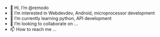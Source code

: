 - 👋 Hi, I’m @remodo
- 👀 I’m interested in Webdevdev, Android, microprocessor development
- 🌱 I’m currently learning python, API development
- 💞️ I’m looking to collaborate on ...
- 📫 How to reach me ...

<!---
remodo/remodo is a ✨ special ✨ repository because its `README.md` (this file) appears on your GitHub profile.
You can click the Preview link to take a look at your changes.
--->
